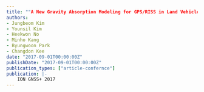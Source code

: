 ```yaml
---
title: ""A New Gravity Absorption Modeling for GPS/RISS in Land Vehicle""
authors:
- Jungbeom Kim
- Younsil Kim
- Heekwon No
- Minho Kang
- Byungwoon Park
- Changdon Kee
date: "2017-09-01T00:00:00Z"
publishDate: "2017-09-01T00:00:00Z"
publication_types: ["article-confernce"]
publication: |-
    ION GNSS+ 2017
---
```

